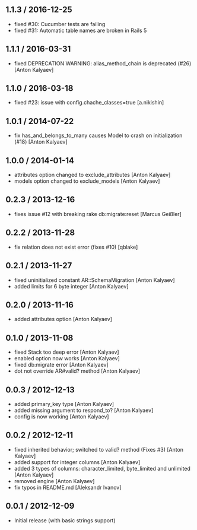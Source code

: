 ## 1.1.3 / 2016-12-25

* fixed #30: Cucumber tests are failing
* fixed #31: Automatic table names are broken in Rails 5

## 1.1.1 / 2016-03-31

* fixed DEPRECATION WARNING: alias_method_chain is deprecated (#26) [Anton Kalyaev]

## 1.1.0 / 2016-03-18

* fixed #23: issue with config.chache_classes=true [a.nikishin]

## 1.0.1 / 2014-07-22

* fix has_and_belongs_to_many causes Model to crash on initialization (#18) [Anton Kalyaev]

## 1.0.0 / 2014-01-14

* attributes option changed to exclude_attributes [Anton Kalyaev]
* models option changed to exclude_models [Anton Kalyaev]

## 0.2.3 / 2013-12-16

* fixes issue #12 with breaking rake db:migrate:reset [Marcus Geißler]

## 0.2.2 / 2013-11-28

* fix relation does not exist error (fixes #10) [qblake]

## 0.2.1 / 2013-11-27

* fixed uninitialized constant AR::SchemaMigration [Anton Kalyaev]
* added limits for 6 byte integer [Anton Kalyaev]

## 0.2.0 / 2013-11-16

* added attributes option [Anton Kalyaev]

## 0.1.0 / 2013-11-08

* fixed Stack too deep error [Anton Kalyaev]
* enabled option now works [Anton Kalyaev]
* fixed db:migrate error [Anton Kalyaev]
* dot not override AR#valid? method [Anton Kalyaev]

## 0.0.3 / 2012-12-13

* added primary_key type [Anton Kalyaev]
* added missing argument to respond_to? [Anton Kalyaev]
* config is now working [Anton Kalyaev]

## 0.0.2 / 2012-12-11

* fixed inherited behavior; switched to valid? method (Fixes #3) [Anton Kalyaev]
* added support for integer columns [Anton Kalyaev]
* added 3 types of columns: character_limited, byte_limited and unlimited [Anton Kalyaev]
* removed engine [Anton Kalyaev]
* fix typos in README.md [Aleksandr Ivanov]

## 0.0.1 / 2012-12-09

* Initial release (with basic strings support)
